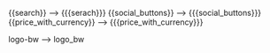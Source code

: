 {{search}} --> {{{serach}}}
{{social_buttons}} --> {{{social_buttons}}}
{{price_with_currency}} --> {{{price_with_currency}}}

logo-bw --> logo_bw